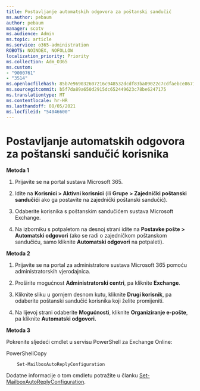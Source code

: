 ```yaml
---
title: Postavljanje automatskih odgovora za poštanski sandučić
ms.author: pebaum
author: pebaum
manager: scotv
ms.audience: Admin
ms.topic: article
ms.service: o365-administration
ROBOTS: NOINDEX, NOFOLLOW
localization_priority: Priority
ms.collection: Adm_O365
ms.custom:
- "9000761"
- "3514"
ms.openlocfilehash: 85b7e969032607216c948532dcdf83ba09022c7cdfaebce8671c6d2e8fef183d
ms.sourcegitcommit: b5f7da89a650d2915dc652449623c78be6247175
ms.translationtype: MT
ms.contentlocale: hr-HR
ms.lasthandoff: 08/05/2021
ms.locfileid: "54046600"
---
```

# <a name="set-auto-replies-for-a-users-mailbox"></a>Postavljanje automatskih odgovora za poštanski sandučić korisnika

**Metoda 1**

1. Prijavite se na portal sustava Microsoft 365.

2. Idite na **Korisnici > Aktivni korisnici** (ili **Grupe > Zajednički poštanski sandučići** ako ga postavite na zajednički poštanski sandučić).

3. Odaberite korisnika s poštanskim sandučićem sustava Microsoft Exchange.

4. Na izborniku s potpaletom na desnoj strani idite na **Postavke pošte > Automatski odgovori** (ako se radi o zajedničkom poštanskom sandučiću, samo kliknite **Automatski odgovori** na potpaleti).

**Metoda 2**

1. Prijavite se na portal za administratore sustava Microsoft 365 pomoću administratorskih vjerodajnica.

2. Proširite mogućnost **Administratorski centri**, pa kliknite **Exchange**.

3. Kliknite sliku u gornjem desnom kutu, kliknite **Drugi korisnik**, pa odaberite poštanski sandučić korisnika koji želite promijeniti.

4. Na lijevoj strani odaberite **Mogućnosti**, kliknite **Organiziranje e-pošte**, pa kliknite **Automatski odgovori.**

**Metoda 3**

Pokrenite sljedeći cmdlet u servisu PowerShell za Exchange Online:

PowerShellCopy

```
    Set-MailboxAutoReplyConfiguration
```

Dodatne informacije o tom cmdletu potražite u članku [Set-MailboxAutoReplyConfiguration](https://docs.microsoft.com/powershell/module/exchange/mailboxes/set-mailboxautoreplyconfiguration).

